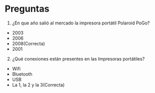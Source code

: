 # Preguntas

1. ¿En que año salió al mercado la impresora portátil Polaroid PoGo?
- 2003
- 2006
- 2008(Correcta)
- 2001

2. ¿Qué conexiones están presentes en las Impresoras portátiles?
- Wifi
- Bluetooth
- USB
- La 1, la 2 y la 3(Correcta)